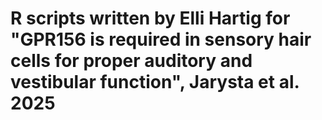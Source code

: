 # R scripts written by Elli Hartig for "GPR156 is required in sensory hair cells for proper auditory and vestibular function", Jarysta et al. 2025
